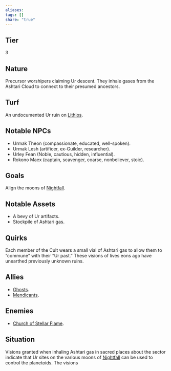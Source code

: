 ```yaml
---
aliases: 
tags: []
share: "true"
---
```

## Tier

3

## Nature

Precursor worshipers claiming Ur descent. They inhale gases from the Ashtari Cloud to connect to their presumed ancestors.

## Turf

An undocumented Ur ruin on [Lithios](Lithios.md).

## Notable NPCs

- Urmak Theon (compassionate, educated, well-spoken).
- Urmak Lesh (artificer, ex-Guilder, researcher).
- Urley Fean (Noble, cautious, hidden, influential).
- Rokono Maex (captain, scavenger, coarse, nonbeliever, stoic).


## Goals

Align the moons of [Nightfall](Nightfall.md).

## Notable Assets

- A bevy of Ur artifacts.
- Stockpile of Ashtari gas.


## Quirks

Each member of the Cult wears a small vial of Ashtari gas to allow them to “commune” with their “Ur past.” These visions of lives eons ago have unearthed previously unknown ruins.

## Allies

- [Ghosts](Ghosts.md).
- [Mendicants](Mendicants.md).


## Enemies

- [Church of Stellar Flame](Church%20of%20Stellar%20Flame.md).


## Situation

Visions granted when inhaling Ashtari gas in sacred places about the sector indicate that Ur sites on the various moons of [Nightfall](Nightfall.md) can be used to control the planetoids. The visions
